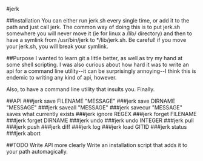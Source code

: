 #jerk

##Installation
You can either run jerk.sh every single time, or add it to the path and just call jerk.  The common way of doing this is to put jerk.sh somewhere you will never move it (ie for linux a /lib/ directory) and then to have a symlink from /usr/bin/jerk to */lib/jerk.sh.  Be careful!  if you move your jerk.sh, you will break your symlink.

##Purpose
I wanted to learn git a little better, as well as try my hand at some shell scripting.  I was also curious about how hard it was to write an api for a command line utility--it can be surprisingly annoying--I think this is endemic to writing any kind of api, however.

Also, to have a command line utility that insults you.  Finally.

##API
###jerk save FILENAME "MESSAGE"
###jerk save DIRNAME "MESSAGE"
###jerk saveall "MESSAGE" 
###jerk savecur "MESSAGE"
saves what currently exists
###jerk ignore REGEX
###jerk forget FILENAME
###jerk forget DIRNAME
###jerk undo
###jerk undo INTEGER
###jerk pull
###jerk push
###jerk diff
###jerk log
###jerk load GITID
###jerk status
###jerk abort

##TODO
Write API more clearly
Write an installation script that adds it to your path automagically.